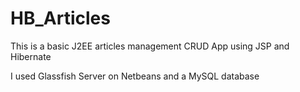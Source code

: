 # HB_Articles
This is a basic J2EE articles management CRUD App using JSP and Hibernate

I used Glassfish Server on Netbeans and a MySQL database
